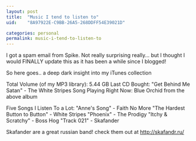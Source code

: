 ```yaml
---
layout: post
title:  "Music I tend to listen to"
uid:	"8A97922E-C9BB-26A5-268DDFF54E39021D"

categories: personal
permalink: music-i-tend-to-listen-to
---
```

I got a spam email from Spike. Not really surprising really... but I thought I would FINALLY update this as it has been a while since I blogged!

So here goes.. a deep dark insight into my iTunes collection


Total Volume (of my MP3 library): 5.44 GB
Last CD Bought: "Get Behind Me Satan" - The White Stripes
Song Playing Right Now: Blue Orchid from the above album

Five Songs I Listen To a Lot: 
"Anne's Song" - Faith No More
"The Hardest Button to Button" - White Stripes
"Phoenix" - The Prodigy
"Itchy & Scratchy" - Boss Hog
"Track 021" - Skafander

Skafander are a great russian band! check them out at <a href=" http://skafandr.ru/">http://skafandr.ru/</a>